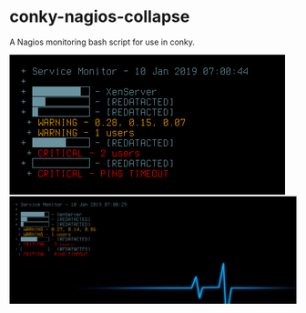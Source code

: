 # conky-nagios-collapse
A Nagios monitoring bash script for use in conky.

![alt text](https://github.com/cfarthingale/conky-nagios-collapse/blob/master/conky-nagios-collapse1.png)
![alt text](https://github.com/cfarthingale/conky-nagios-collapse/blob/master/conky-nagios-collapse2.png)
